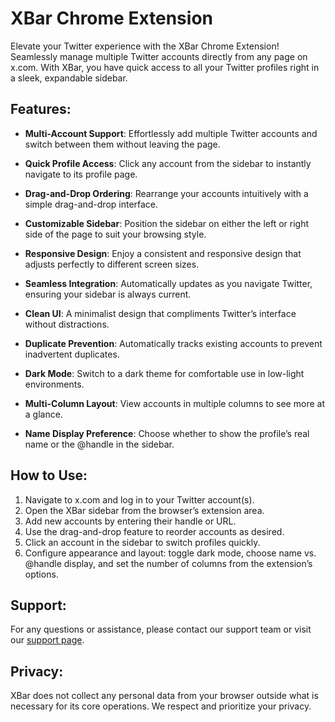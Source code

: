 # XBar Chrome Extension

Elevate your Twitter experience with the XBar Chrome Extension! Seamlessly manage multiple Twitter accounts directly from any page on x.com. With XBar, you have quick access to all your Twitter profiles right in a sleek, expandable sidebar. 

## Features:

- **Multi-Account Support**: Effortlessly add multiple Twitter accounts and switch between them without leaving the page.

- **Quick Profile Access**: Click any account from the sidebar to instantly navigate to its profile page.

- **Drag-and-Drop Ordering**: Rearrange your accounts intuitively with a simple drag-and-drop interface.

- **Customizable Sidebar**: Position the sidebar on either the left or right side of the page to suit your browsing style.

- **Responsive Design**: Enjoy a consistent and responsive design that adjusts perfectly to different screen sizes.

- **Seamless Integration**: Automatically updates as you navigate Twitter, ensuring your sidebar is always current.

- **Clean UI**: A minimalist design that compliments Twitter’s interface without distractions.

- **Duplicate Prevention**: Automatically tracks existing accounts to prevent inadvertent duplicates.

- **Dark Mode**: Switch to a dark theme for comfortable use in low-light environments.

- **Multi-Column Layout**: View accounts in multiple columns to see more at a glance.

- **Name Display Preference**: Choose whether to show the profile’s real name or the @handle in the sidebar.

## How to Use:
1. Navigate to x.com and log in to your Twitter account(s).
2. Open the XBar sidebar from the browser’s extension area.
3. Add new accounts by entering their handle or URL.
4. Use the drag-and-drop feature to reorder accounts as desired.
5. Click an account in the sidebar to switch profiles quickly.
6. Configure appearance and layout: toggle dark mode, choose name vs. @handle display, and set the number of columns from the extension’s options.

## Support:
For any questions or assistance, please contact our support team or visit our [support page](#).

## Privacy:
XBar does not collect any personal data from your browser outside what is necessary for its core operations. We respect and prioritize your privacy.
